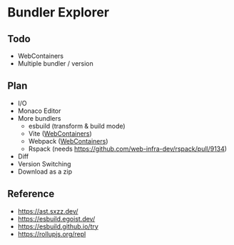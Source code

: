 # Bundler Explorer

## Todo

- WebContainers
- Multiple bundler / version

## Plan

- I/O
- Monaco Editor
- More bundlers
  - esbuild (transform & build mode)
  - Vite ([WebContainers](https://webcontainers.io/))
  - Webpack ([WebContainers](https://webcontainers.io/))
  - Rspack (needs https://github.com/web-infra-dev/rspack/pull/9134)
- Diff
- Version Switching
- Download as a zip

## Reference

- https://ast.sxzz.dev/
- https://esbuild.egoist.dev/
- https://esbuild.github.io/try
- https://rollupjs.org/repl
